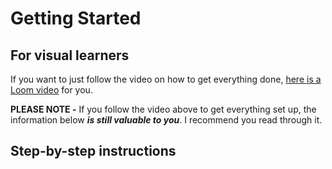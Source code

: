 # Getting Started

## For visual learners

If you want to just follow the video on how to get everything done, [here is a Loom video](https://www.loom.com/share/3c84b02d2dc1417eb390990da2284341?sid=ffe81805-94ca-4e98-84f8-9529624650be) for you.

**PLEASE NOTE -** If you follow the video above to get everything set up, the information below ***is still valuable to you***. I recommend you read through it.


## Step-by-step instructions